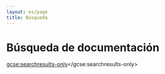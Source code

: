 ```yaml
---
layout: es/page
title: Búsqueda
---
```

<meta charset="utf-8">

Búsqueda de documentación
====================
<gcse:searchresults-only></gcse:searchresults-only>
